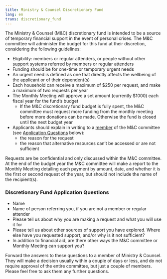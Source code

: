 ```yaml
---
title: Ministry & Counsel Discretionary Fund
lang: en
trans: discretionary_fund
---
```

The Ministry & Counsel (M&C) discretionary fund is intended to be a source of temporary financial support in the event of personal crises. The M&C committee will administer the budget for this fund at their discretion, considering the following guidelines:

* Eligibility: members or regular attenders, or people without other support systems referred by members or regular attenders
* Funding should be for one-time or temporary urgent needs
* An urgent need is defined as one that directly affects the wellbeing of the applicant or of their dependent(s) 
* Each household can receive a maximum of $250 per request, and make a maximum of two requests per year
* The Monthly Meeting will approve a set amount (currently $1000) each fiscal year for the fund’s budget
  * If the M&C discretionary fund budget is fully spent, the M&C committee must request more funding from the monthly meeting before more donations can be made. Otherwise the fund is closed until the next budget year
* Applicants should explain in writing to a [member](/new_attender/meeting_resources) of the M&C committee (see [Application Questions](#application) below):
  * the reason for the request
  * the reason that alternative resources can’t be accessed or are not sufficient 

Requests are be confidential and only discussed within the M&C committee. At the end of the budget year the M&C committee will make a report to the Monthly Meeting detailing each payment by amount, date, and whether it is the first or second request of the year, but should not include the name of the recipient(s).

### Discretionary Fund Application Questions <span class="stanchor"><a name="application"></a></span>

* Name
* Name of person referring you, if you are not a member or regular attender
* Please tell us about why you are making a request and what you will use it for
* Please tell us about other sources of support you have explored. Where else have you requested support, and/or why is it not sufficient?
* In addition to financial aid, are there other ways the M&C committee or Monthly Meeting can support you?

Forward the answers to these questions to a member of Ministry & Counsel. They will make a decision usually within a couple of days or less, and do not require approval of the entire committee, but just a couple of members. Please feel free to ask them any further questions.
